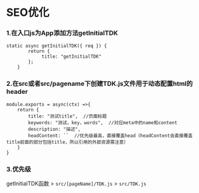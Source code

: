 # SEO优化 

### 1.在入口js为App添加方法getInitialTDK
```
static async getInitialTDK({ req }) {
        return {
             title: "getInitialTDK"
        };
    }
```
### 2.在src或者src/pagename下创建TDK.js文件用于动态配置html的header
```
module.exports = async(ctx) =>{
    return {
        title: "测试title",  //页面标题
        keywords: "测试，key，words",  //对应meta中的name和content
        description: "描述",
        headContent: ``  //优先级最高，直接覆盖head（headContent会直接覆盖title前面的部分包括title，所以引用的外部资源需注意）
    }
}
```
### 3.优先级
getInitialTDK函数 > `src/[pageName]/TDK.js` > `src/TDK.js`
